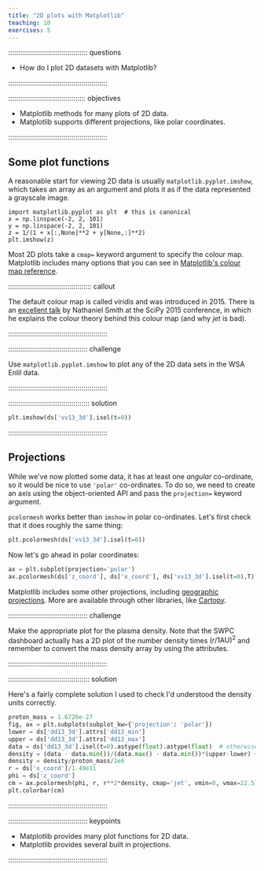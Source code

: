 ```yaml
---
title: "2D plots with Matplotlib"
teaching: 10
exercises: 5
---
```


:::::::::::::::::::::::::::::::::::::::: questions

- How do I plot 2D datasets with Matplotlib?

::::::::::::::::::::::::::::::::::::::::::::::::::

::::::::::::::::::::::::::::::::::::::: objectives

- Matplotlib methods for many plots of 2D data.
- Matplotlib supports different projections, like polar coordinates.

::::::::::::::::::::::::::::::::::::::::::::::::::

## Some plot functions

A reasonable start for viewing 2D data is usually
`matplotlib.pyplot.imshow`, which takes an array as an argument and plots
it as if the data represented a grayscale image.
```python3
import matplotlib.pyplot as plt  # this is canonical
x = np.linspace(-2, 2, 101)
y = np.linspace(-2, 2, 101)
z = 1/(1 + x[:,None]**2 + y[None,:]**2)
plt.imshow(z)
```
Most 2D plots take a `cmap=` keyword argument to specify the colour map.
Matplotlib includes many options that you can see in
[Matplotlib's colour map reference](https://matplotlib.org/stable/users/explain/colors/colormaps.html).

:::::::::::::::::::::::::::::::::::::::::: callout

The default colour map is called *viridis* and was introduced in 2015.
There is an [excellent talk](https://www.youtube.com/watch?v=xAoljeRJ3lU)
by Nathaniel Smith at the SciPy 2015 conference, in which he explains
the colour theory behind this colour map (and why *jet* is bad).

::::::::::::::::::::::::::::::::::::::::::::::::::

:::::::::::::::::::::::::::::::::::::::: challenge

Use `matplotlib.pyplot.imshow` to plot any of the 2D data sets in the WSA Enlil data.

::::::::::::::::::::::::::::::::::::::::::::::::::

::::::::::::::::::::::::::::::::::::::::: solution

```python
plt.imshow(ds['vv13_3d'].isel(t=0))
```

::::::::::::::::::::::::::::::::::::::::::::::::::

## Projections

While we've now plotted some data, it has at least one *angular* co-ordinate,
so it would be nice to use `'polar'` co-ordinates.
To do so, we need to create an axis using the object-oriented API
and pass the `projection=` keyword argument.

`pcolormesh` works better than `imshow` in polar co-ordinates.
Let's first check that it does roughly the same thing:

```python
plt.pcolormesh(ds['vv13_3d'].isel(t=0))
```

Now let's go ahead in polar coordinates:

```python
ax = plt.subplot(projection='polar')
ax.pcolormesh(ds['z_coord'], ds['x_coord'], ds['vv13_3d'].isel(t=0).T)
```

Matplotlib includes some other projections, including
[geographic projections](https://matplotlib.org/stable/gallery/subplots_axes_and_figures/geo_demo.html).
More are available through other libraries, like [Cartopy](https://scitools.org.uk/cartopy/).

:::::::::::::::::::::::::::::::::::::::: challenge

Make the appropriate plot for the plasma density.
Note that the SWPC dashboard actually has a 2D plot of the number density times $(r/\mathrm{1 AU})^2$
and remember to convert the mass density array by using the attributes.

::::::::::::::::::::::::::::::::::::::::::::::::::

::::::::::::::::::::::::::::::::::::::::: solution

Here's a fairly complete solution I used to check I'd understood the density units correctly.

```python
proton_mass = 1.6726e-27
fig, ax = plt.subplots(subplot_kw={'projection': 'polar'})
lower = ds['dd13_3d'].attrs['dd13_min']
upper = ds['dd13_3d'].attrs['dd13_max']
data = ds['dd13_3d'].isel(t=0).astype(float).astype(float)  # otherwise max-min overflows
density = (data - data.min())/(data.max() - data.min())*(upper-lower) + lower
density = density/proton_mass/1e6
r = ds['x_coord']/1.49e11
phi = ds['z_coord']
cm = ax.pcolormesh(phi, r, r**2*density, cmap='jet', vmin=0, vmax=22.5)
plt.colorbar(cm)
```

::::::::::::::::::::::::::::::::::::::::::::::::::

:::::::::::::::::::::::::::::::::::::::: keypoints

- Matplotlib provides many plot functions for 2D data.
- Matplotlib provides several built in projections.

::::::::::::::::::::::::::::::::::::::::::::::::::
